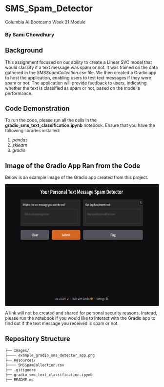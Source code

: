 # SMS_Spam_Detector
Columbia AI Bootcamp Week 21 Module

### By Sami Chowdhury

## Background

This assignment focused on our ability to create a Linear SVC model that would classify if a text message was spam or not. It was trained on the data gathered in the *SMSSpamCollection.csv* file. We then created a Gradio app to host the application, enabling users to test text messages if they were spam or not. The application will provide feedback to users, indicating whether the text is classified as spam or not, based on the model's performance.

## Code Demonstration

To run the code, please run all the cells in the **gradio_sms_text_classification.ipynb** notebook. Ensure that you have the following libraries installed:

1. *pandas*
2. *sklearn*
3. *gradio*

## Image of the Gradio App Ran from the Code

Below is an example image of the Gradio app created from this project. 

<img align="center" width="700" height="400" src='Images/example_gradio_sms_detector_app.png'>

A link will not be created and shared for personal security reasons. Instead, please run the notebook if you would like to interact with the Gradio app to find out if the text message you received is spam or not.

## Repository Structure

```
├── Images/
├──── example_gradio_sms_detector_app.png
├── Resources/
├──── SMSSpamCollection.csv
├── .gitignore
├── gradio_sms_text_classification.ipynb
├── README.md
```

